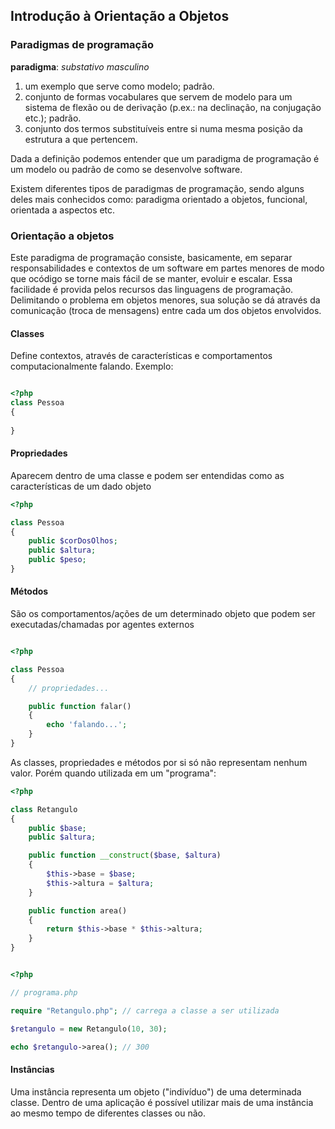 ## Introdução à Orientação a Objetos

### Paradigmas de programação

**paradigma**: _substativo masculino_

1. um exemplo que serve como modelo; padrão.
2. conjunto de formas vocabulares que servem de modelo para um sistema de flexão ou de derivação (p.ex.: na declinação, na conjugação etc.); padrão.
3. conjunto dos termos substituíveis entre si numa mesma posição da estrutura a que pertencem.

Dada a definição podemos entender que um paradigma de programação é um modelo ou padrão de como se desenvolve software.
 
Existem diferentes tipos de paradigmas de programação, sendo alguns deles mais conhecidos como: paradigma orientado a objetos, funcional, orientada a aspectos etc.
 
### Orientação a objetos
 
Este paradigma de programação consiste, basicamente, em separar responsabilidades e contextos de um software em partes menores de modo que ocódigo se torne mais fácil de se manter, evoluir e escalar. Essa facilidade é provida pelos recursos das linguagens de programação.
Delimitando o problema em objetos menores, sua solução se dá através da comunicação (troca de mensagens) entre cada um dos objetos envolvidos.


#### Classes

Define contextos, através de características e comportamentos computacionalmente falando. Exemplo:

```php

<?php 
class Pessoa
{
    
}

```

#### Propriedades

Aparecem dentro de uma classe e podem ser entendidas como as características de um dado objeto

```php
<?php

class Pessoa
{
    public $corDosOlhos;
    public $altura;
    public $peso;
}

```

#### Métodos

São os comportamentos/ações de um determinado objeto que podem ser executadas/chamadas por agentes externos

```php

<?php

class Pessoa
{
    // propriedades...

    public function falar()
    {
        echo 'falando...';
    }
}

```

As classes, propriedades e métodos por si só não representam nenhum valor. Porém quando utilizada em um "programa":
```php
<?php

class Retangulo
{
    public $base;
    public $altura;

    public function __construct($base, $altura)
    {
        $this->base = $base;
        $this->altura = $altura;
    }

    public function area()
    {
        return $this->base * $this->altura;
    }
}
```

```php

<?php

// programa.php

require "Retangulo.php"; // carrega a classe a ser utilizada

$retangulo = new Retangulo(10, 30);

echo $retangulo->area(); // 300

```

#### Instâncias

Uma instância representa um objeto ("indivíduo") de uma determinada classe. Dentro de uma aplicação é possível utilizar mais de uma instância ao mesmo tempo de diferentes classes ou não.
